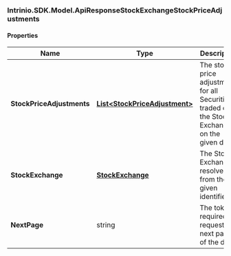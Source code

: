[//]: # (CLASS:Intrinio.SDK.Model.ApiResponseStockExchangeStockPriceAdjustments)

[//]: # (KIND:object)

### Intrinio.SDK.Model.ApiResponseStockExchangeStockPriceAdjustments
#### Properties

[//]: # (START_DEFINITION)

Name | Type | Description
------------ | ------------- | -------------
**StockPriceAdjustments** | [**List&lt;StockPriceAdjustment&gt;**](StockPriceAdjustment.md) | The stock price adjustments for all Securities traded on the Stock Exchange on the given date &nbsp;
**StockExchange** | [**StockExchange**](StockExchange.md) | The Stock Exchange resolved from the given identifier &nbsp;
**NextPage** | string | The token required to request the next page of the data &nbsp;

[//]: # (END_DEFINITION)


[//]: # (CONTAINED_CLASS:Intrinio.SDK.Model.StockPriceAdjustment)


[//]: # (CONTAINED_CLASS:Intrinio.SDK.Model.StockExchange)


